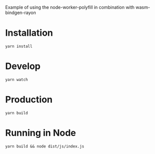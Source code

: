 Example of using the node-worker-polyfill in combination with wasm-bindgen-rayon

# Installation

```
yarn install
```

# Develop

```
yarn watch
```

# Production

```
yarn build
```

# Running in Node

```
yarn build && node dist/js/index.js
```
